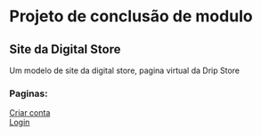 <h1>Projeto de conclusão de modulo</h1>
<h2>Site da Digital Store</h2>
<p>Um modelo de site da digital store, pagina virtual da Drip Store</p>
<h3>Paginas:</h3>
<a href="https://ursarah.github.io/digital_store/email.html">Criar conta</a>
<br><a href="https://ursarah.github.io/digital_store/login.html">Login</a>
